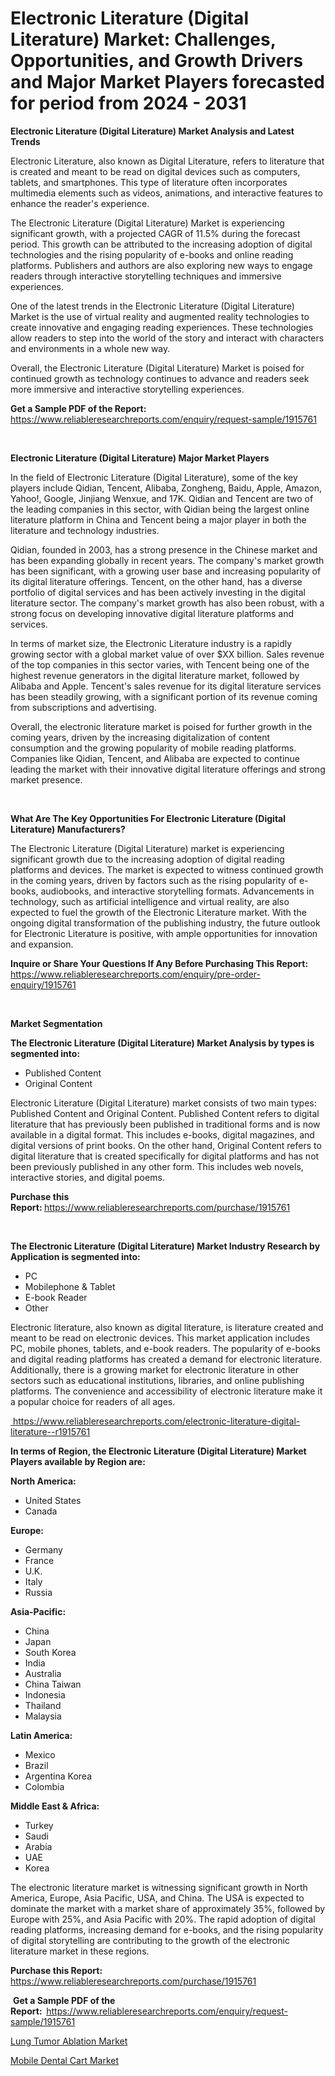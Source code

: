 <p><h1>Electronic Literature (Digital Literature) Market: Challenges, Opportunities, and Growth Drivers and Major Market Players forecasted for period from 2024 - 2031</h1></p><p><strong>Electronic Literature (Digital Literature) Market Analysis and Latest Trends</strong></p>
<p><p>Electronic Literature, also known as Digital Literature, refers to literature that is created and meant to be read on digital devices such as computers, tablets, and smartphones. This type of literature often incorporates multimedia elements such as videos, animations, and interactive features to enhance the reader's experience.</p><p>The Electronic Literature (Digital Literature) Market is experiencing significant growth, with a projected CAGR of 11.5% during the forecast period. This growth can be attributed to the increasing adoption of digital technologies and the rising popularity of e-books and online reading platforms. Publishers and authors are also exploring new ways to engage readers through interactive storytelling techniques and immersive experiences.</p><p>One of the latest trends in the Electronic Literature (Digital Literature) Market is the use of virtual reality and augmented reality technologies to create innovative and engaging reading experiences. These technologies allow readers to step into the world of the story and interact with characters and environments in a whole new way.</p><p>Overall, the Electronic Literature (Digital Literature) Market is poised for continued growth as technology continues to advance and readers seek more immersive and interactive storytelling experiences.</p></p>
<p><strong>Get a Sample PDF of the Report:&nbsp;</strong> <a href="https://www.reliableresearchreports.com/enquiry/request-sample/1915761">https://www.reliableresearchreports.com/enquiry/request-sample/1915761</a></p>
<p>&nbsp;</p>
<p><strong>Electronic Literature (Digital Literature) Major Market Players</strong></p>
<p><p>In the field of Electronic Literature (Digital Literature), some of the key players include Qidian, Tencent, Alibaba, Zongheng, Baidu, Apple, Amazon, Yahoo!, Google, Jinjiang Wenxue, and 17K. Qidian and Tencent are two of the leading companies in this sector, with Qidian being the largest online literature platform in China and Tencent being a major player in both the literature and technology industries.</p><p>Qidian, founded in 2003, has a strong presence in the Chinese market and has been expanding globally in recent years. The company's market growth has been significant, with a growing user base and increasing popularity of its digital literature offerings. Tencent, on the other hand, has a diverse portfolio of digital services and has been actively investing in the digital literature sector. The company's market growth has also been robust, with a strong focus on developing innovative digital literature platforms and services.</p><p>In terms of market size, the Electronic Literature industry is a rapidly growing sector with a global market value of over $XX billion. Sales revenue of the top companies in this sector varies, with Tencent being one of the highest revenue generators in the digital literature market, followed by Alibaba and Apple. Tencent's sales revenue for its digital literature services has been steadily growing, with a significant portion of its revenue coming from subscriptions and advertising.</p><p>Overall, the electronic literature market is poised for further growth in the coming years, driven by the increasing digitalization of content consumption and the growing popularity of mobile reading platforms. Companies like Qidian, Tencent, and Alibaba are expected to continue leading the market with their innovative digital literature offerings and strong market presence.</p></p>
<p>&nbsp;</p>
<p><strong>What Are The Key Opportunities For Electronic Literature (Digital Literature) Manufacturers?</strong></p>
<p><p>The Electronic Literature (Digital Literature) market is experiencing significant growth due to the increasing adoption of digital reading platforms and devices. The market is expected to witness continued growth in the coming years, driven by factors such as the rising popularity of e-books, audiobooks, and interactive storytelling formats. Advancements in technology, such as artificial intelligence and virtual reality, are also expected to fuel the growth of the Electronic Literature market. With the ongoing digital transformation of the publishing industry, the future outlook for Electronic Literature is positive, with ample opportunities for innovation and expansion.</p></p>
<p><strong>Inquire or Share Your Questions If Any Before Purchasing This Report:</strong> <a href="https://www.reliableresearchreports.com/enquiry/pre-order-enquiry/1915761">https://www.reliableresearchreports.com/enquiry/pre-order-enquiry/1915761</a></p>
<p>&nbsp;</p>
<p><strong>Market Segmentation</strong></p>
<p><strong>The Electronic Literature (Digital Literature) Market Analysis by types is segmented into:</strong></p>
<p><ul><li>Published Content</li><li>Original Content</li></ul></p>
<p><p>Electronic Literature (Digital Literature) market consists of two main types: Published Content and Original Content. Published Content refers to digital literature that has previously been published in traditional forms and is now available in a digital format. This includes e-books, digital magazines, and digital versions of print books. On the other hand, Original Content refers to digital literature that is created specifically for digital platforms and has not been previously published in any other form. This includes web novels, interactive stories, and digital poems.</p></p>
<p><strong>Purchase this Report:&nbsp;</strong><a href="https://www.reliableresearchreports.com/purchase/1915761">https://www.reliableresearchreports.com/purchase/1915761</a></p>
<p>&nbsp;</p>
<p><strong>The Electronic Literature (Digital Literature) Market Industry Research by Application is segmented into:</strong></p>
<p><ul><li>PC</li><li>Mobilephone & Tablet</li><li>E-book Reader</li><li>Other</li></ul></p>
<p><p>Electronic literature, also known as digital literature, is literature created and meant to be read on electronic devices. This market application includes PC, mobile phones, tablets, and e-book readers. The popularity of e-books and digital reading platforms has created a demand for electronic literature. Additionally, there is a growing market for electronic literature in other sectors such as educational institutions, libraries, and online publishing platforms. The convenience and accessibility of electronic literature make it a popular choice for readers of all ages.</p></p>
<p><a href="https://www.reliableresearchreports.com/electronic-literature-digital-literature--r1915761">&nbsp;https://www.reliableresearchreports.com/electronic-literature-digital-literature--r1915761</a></p>
<p><strong>In terms of Region, the Electronic Literature (Digital Literature) Market Players available by Region are:</strong></p>
<p>
    <p> <strong> North America: </strong>
        <ul>
            <li>United States</li>
            <li>Canada</li>
        </ul>
        </p> 
    <p> <strong> Europe: </strong>
        <ul>
            <li>Germany</li>
            <li>France</li>
            <li>U.K.</li>
            <li>Italy</li>
            <li>Russia</li>
        </ul>
        </p> 
    <p> <strong> Asia-Pacific: </strong>
        <ul>
            <li>China</li>
            <li>Japan</li>
            <li>South Korea</li>
            <li>India</li>
            <li>Australia</li>
            <li>China Taiwan</li>
            <li>Indonesia</li>
            <li>Thailand</li>
            <li>Malaysia</li>
        </ul>
        </p> 
    <p> <strong> Latin America: </strong>
        <ul>
            <li>Mexico</li>
            <li>Brazil</li>
            <li>Argentina Korea</li>
            <li>Colombia</li>
        </ul>
        </p> 
    <p> <strong> Middle East & Africa: </strong>
        <ul>
            <li>Turkey</li>
            <li>Saudi</li>
            <li>Arabia</li>
            <li>UAE</li>
            <li>Korea</li>
        </ul>
    </p>
    </p>
<p><p>The electronic literature market is witnessing significant growth in North America, Europe, Asia Pacific, USA, and China. The USA is expected to dominate the market with a market share of approximately 35%, followed by Europe with 25%, and Asia Pacific with 20%. The rapid adoption of digital reading platforms, increasing demand for e-books, and the rising popularity of digital storytelling are contributing to the growth of the electronic literature market in these regions.</p></p>
<p><strong>Purchase this Report: </strong><a href="https://www.reliableresearchreports.com/purchase/1915761">https://www.reliableresearchreports.com/purchase/1915761</a></p>
<p>&nbsp;<strong>Get a Sample PDF of the Report:&nbsp;&nbsp;</strong><a href="https://www.reliableresearchreports.com/enquiry/request-sample/1915761">https://www.reliableresearchreports.com/enquiry/request-sample/1915761</a></p>
<p><strong></strong></p>
<p><p><a href="https://view.publitas.com/reportprime-1/lung-tumor-ablation-market-size-is-growing-at-cagr-of-10-5-and-this-report-covers-analysis-by-type-application-growth-and-forecast-2024-2031/">Lung Tumor Ablation Market</a></p><p><a href="https://view.publitas.com/reportprime-1/global-mobile-dental-cart-market-size-is-expected-to-experience-a-cagr-of-7-7-through-2024-2031-according-to-industry-projections/">Mobile Dental Cart Market</a></p></p>